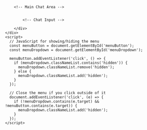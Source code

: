 <!-- component -->



        
        <!-- Main Chat Area -->

            
            <!-- Chat Input -->
            
        </div>
    </div>
    <script>
      // JavaScript for showing/hiding the menu
      const menuButton = document.getElementById('menuButton');
      const menuDropdown = document.getElementById('menuDropdown');
      
      menuButton.addEventListener('click', () => {
        if (menuDropdown.classNameList.contains('hidden')) {
          menuDropdown.classNameList.remove('hidden');
        } else {
          menuDropdown.classNameList.add('hidden');
        }
      });
      
      // Close the menu if you click outside of it
      document.addEventListener('click', (e) => {
        if (!menuDropdown.contains(e.target) && !menuButton.contains(e.target)) {
          menuDropdown.classNameList.add('hidden');
        }
      });
    </script>